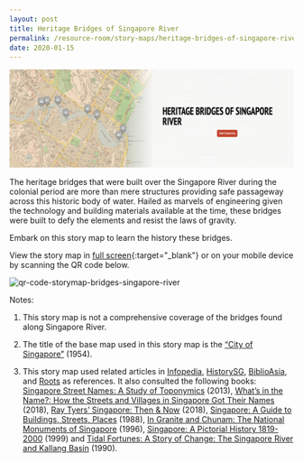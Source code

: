```yaml
---
layout: post
title: Heritage Bridges of Singapore River
permalink: /resource-room/story-maps/heritage-bridges-of-singapore-river
date: 2020-01-15
---
```


<img src="/images/storymap-image-singapore-river-bridges.png" alt="storymap-singapore-river-bridges"/>

The heritage bridges that were built over the Singapore River during the colonial period are more than mere structures providing safe passageway across this historic body of water. Hailed as marvels of engineering given the technology and building materials available at the time, these bridges were built to defy the elements and resist the laws of gravity. 

Embark on this story map to learn the history these bridges.

View the story map in [full screen](https://uploads.knightlab.com/storymapjs/04f5c05311b7e48aadefd0cdd269c308/bridges-of-singapore-river-1966/index.html){:target="_blank"} or on your mobile device by scanning the QR code below.

<img src="/images/qr-code-storymap-bridges-singapore-river.png" alt="qr-code-storymap-bridges-singapore-river" style="width:200px;" />

Notes:
1. This story map is not a comprehensive coverage of the bridges found along Singapore River.

2. The title of the base map used in this story map is the [“City of Singapore”]( https://www.nas.gov.sg/archivesonline/maps_building_plans/record-details/f90605b3-115c-11e3-83d5-0050568939ad) (1954).

3. This story map used related articles in [Infopedia](https://eresources.nlb.gov.sg/infopedia/), [HistorySG](http://eresources.nlb.gov.sg/history), [BiblioAsia](https://www.nlb.gov.sg/Browse/BiblioAsia.aspx), and [Roots](https://www.roots.sg/) as references. It also consulted the following books: [Singapore Street Names: A Study of Toponymics](https://eservice.nlb.gov.sg/item_holding.aspx?bid=200123850) (2013), [What’s in the Name?: How the Streets and Villages in Singapore Got Their Names](https://eservice.nlb.gov.sg/item_holding.aspx?bid=202924449) (2018), [Ray Tyers’ Singapore: Then & Now](https://eservice.nlb.gov.sg/item_holding.aspx?bid=203784837) (2018), [Singapore: A Guide to Buildings, Streets, Places](http://eservice.nlb.gov.sg/item_holding.aspx?bid=4712298) (1988), [In Granite and Chunam: The National Monuments of Singapore](http://eservice.nlb.gov.sg/item_holding_s.aspx?bid=7919754) (1996), [Singapore: A Pictorial History 1819-2000](http://eservice.nlb.gov.sg/item_holding.aspx?bid=9651676) (1999) and [Tidal Fortunes: A Story of Change: The Singapore River and Kallang Basin](https://eservice.nlb.gov.sg/item_holding.aspx?bid=5788078) (1990).
